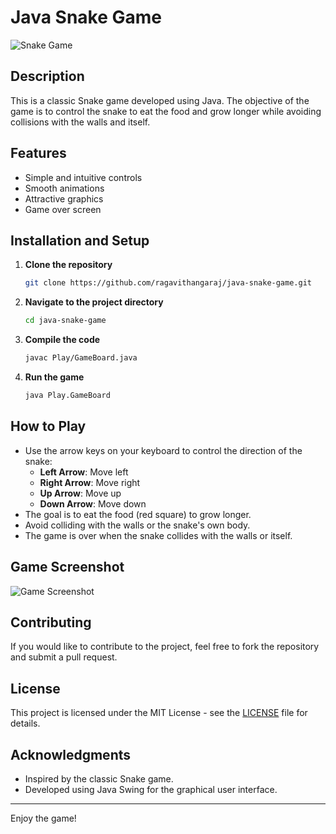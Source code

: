 # Java Snake Game

![Snake Game](https://www.coolmathgames.com/sites/default/files/2023-01/History%20of%20Snake%20Game%20Gameplay.gif)

## Description
This is a classic Snake game developed using Java. The objective of the game is to control the snake to eat the food and grow longer while avoiding collisions with the walls and itself.

## Features
- Simple and intuitive controls
- Smooth animations
- Attractive graphics
- Game over screen

## Installation and Setup

1. **Clone the repository**
    ```sh
    git clone https://github.com/ragavithangaraj/java-snake-game.git
    ```

2. **Navigate to the project directory**
    ```sh
    cd java-snake-game
    ```

3. **Compile the code**
    ```sh
    javac Play/GameBoard.java
    ```

4. **Run the game**
    ```sh
    java Play.GameBoard
    ```

## How to Play
- Use the arrow keys on your keyboard to control the direction of the snake:
  - **Left Arrow**: Move left
  - **Right Arrow**: Move right
  - **Up Arrow**: Move up
  - **Down Arrow**: Move down
- The goal is to eat the food (red square) to grow longer.
- Avoid colliding with the walls or the snake's own body.
- The game is over when the snake collides with the walls or itself.

## Game Screenshot
![Game Screenshot](https://static.vecteezy.com/system/resources/thumbnails/008/367/479/small/game-over-pixel-background-vector.jpg)

## Contributing
If you would like to contribute to the project, feel free to fork the repository and submit a pull request.

## License
This project is licensed under the MIT License - see the [LICENSE](LICENSE) file for details.

## Acknowledgments
- Inspired by the classic Snake game.
- Developed using Java Swing for the graphical user interface.

---

Enjoy the game!
